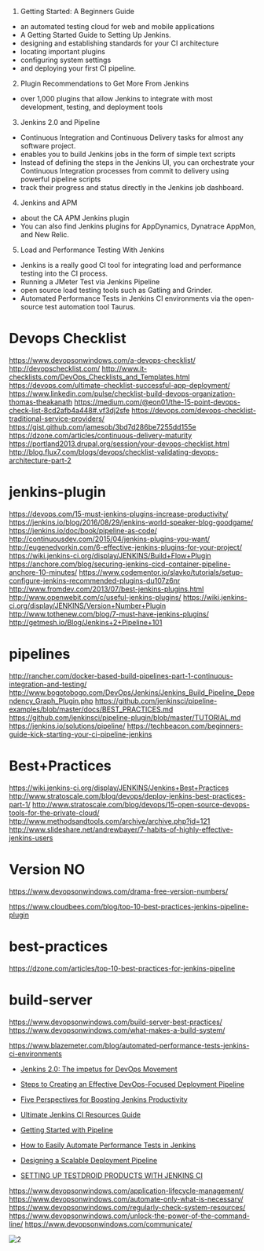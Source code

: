 

1. Getting Started: A Beginners Guide
  * an automated testing cloud for web and mobile applications
  * A Getting Started Guide to Setting Up Jenkins. 
  * designing and establishing standards for your CI architecture
  * locating important plugins
  * configuring system settings
  * and deploying your first CI pipeline.

2. Plugin Recommendations to Get More From Jenkins
  * over 1,000 plugins that allow Jenkins to integrate with most development, testing, and deployment tools

3. Jenkins 2.0 and Pipeline
  * Continuous Integration and Continuous Delivery tasks for almost any software project.
  *  enables you to build Jenkins jobs in the form of simple text scripts
  * Instead of defining the steps in the Jenkins UI, you can orchestrate your Continuous Integration processes from commit to delivery using powerful pipeline scripts
  * track their progress and status directly in the Jenkins job dashboard.

4. Jenkins and APM
  *  about the CA APM Jenkins plugin
  * You can also find Jenkins plugins for AppDynamics, Dynatrace AppMon, and New Relic.

5. Load and Performance Testing With Jenkins
  * Jenkins is a really good CI tool for integrating load and performance testing into the CI process.
  * Running a JMeter Test via Jenkins Pipeline
  * open source load testing tools such as Gatling and Grinder.
  * Automated Performance Tests in Jenkins CI environments via the open-source test automation tool Taurus.




# Devops Checklist
https://www.devopsonwindows.com/a-devops-checklist/
http://devopschecklist.com/
http://www.it-checklists.com/DevOps_Checklists_and_Templates.html
https://devops.com/ultimate-checklist-successful-app-deployment/
https://www.linkedin.com/pulse/checklist-build-devops-organization-thomas-theakanath
https://medium.com/@eon01/the-15-point-devops-check-list-8cd2afb4a448#.vf3dj2sfe
https://devops.com/devops-checklist-traditional-service-providers/
https://gist.github.com/jamesob/3bd7d286be7255dd155e
https://dzone.com/articles/continuous-delivery-maturity
https://portland2013.drupal.org/session/your-devops-checklist.html
http://blog.flux7.com/blogs/devops/checklist-validating-devops-architecture-part-2

# jenkins-plugin
https://devops.com/15-must-jenkins-plugins-increase-productivity/
https://jenkins.io/blog/2016/08/29/jenkins-world-speaker-blog-goodgame/
https://jenkins.io/doc/book/pipeline-as-code/
http://continuousdev.com/2015/04/jenkins-plugins-you-want/
http://eugenedvorkin.com/6-effective-jenkins-plugins-for-your-project/
https://wiki.jenkins-ci.org/display/JENKINS/Build+Flow+Plugin
https://anchore.com/blog/securing-jenkins-cicd-container-pipeline-anchore-10-minutes/
https://www.codementor.io/slavko/tutorials/setup-configure-jenkins-recommended-plugins-du107z6nr
http://www.fromdev.com/2013/07/best-jenkins-plugins.html
http://www.openwebit.com/c/useful-jenkins-plugins/
https://wiki.jenkins-ci.org/display/JENKINS/Version+Number+Plugin
http://www.tothenew.com/blog/7-must-have-jenkins-plugins/
http://getmesh.io/Blog/Jenkins+2+Pipeline+101

# pipelines
http://rancher.com/docker-based-build-pipelines-part-1-continuous-integration-and-testing/
http://www.bogotobogo.com/DevOps/Jenkins/Jenkins_Build_Pipeline_Dependency_Graph_Plugin.php
https://github.com/jenkinsci/pipeline-examples/blob/master/docs/BEST_PRACTICES.md
https://github.com/jenkinsci/pipeline-plugin/blob/master/TUTORIAL.md
https://jenkins.io/solutions/pipeline/
https://techbeacon.com/beginners-guide-kick-starting-your-ci-pipeline-jenkins


# Best+Practices
https://wiki.jenkins-ci.org/display/JENKINS/Jenkins+Best+Practices
http://www.stratoscale.com/blog/devops/deploy-jenkins-best-practices-part-1/
http://www.stratoscale.com/blog/devops/15-open-source-devops-tools-for-the-private-cloud/
http://www.methodsandtools.com/archive/archive.php?id=121
http://www.slideshare.net/andrewbayer/7-habits-of-highly-effective-jenkins-users


# Version NO
https://www.devopsonwindows.com/drama-free-version-numbers/

https://www.cloudbees.com/blog/top-10-best-practices-jenkins-pipeline-plugin

# best-practices
https://dzone.com/articles/top-10-best-practices-for-jenkins-pipeline

# build-server
https://www.devopsonwindows.com/build-server-best-practices/
https://www.devopsonwindows.com/what-makes-a-build-system/

https://www.blazemeter.com/blog/automated-performance-tests-jenkins-ci-environments

* [Jenkins 2.0: The impetus for DevOps Movement](https://www.packtpub.com/books/content/jenkins-20-impetus-devops-movement)
* [Steps to Creating an Effective DevOps-Focused Deployment Pipeline](https://dzone.com/articles/steps-to-creating-an-effective-devops-focused-depl)
* [Five Perspectives for Boosting Jenkins Productivity](https://dzone.com/articles/five-perspectives-for-boosting-jenkins-productivit)
* [Ultimate Jenkins CI Resources Guide](https://dzone.com/articles/the-ultimate-jenkins-ci-resources-guide)
* [Getting Started with Pipeline](https://jenkins.io/doc/pipeline/)
* [How to Easily Automate Performance Tests in Jenkins](https://dzone.com/articles/how-to-easily-automate-performance-tests-in-jenkin)
* [Designing a Scalable Deployment Pipeline](https://spin.atomicobject.com/2016/09/23/scalable-deployment-pipeline/)

* [SETTING UP TESTDROID PRODUCTS WITH JENKINS CI](http://bitbar.com/setting-up-testdroid-products-with-jenkins-ci/)

https://www.devopsonwindows.com/application-lifecycle-management/
https://www.devopsonwindows.com/automate-only-what-is-necessary/
https://www.devopsonwindows.com/regularly-check-system-resources/
https://www.devopsonwindows.com/unlock-the-power-of-the-command-line/
https://www.devopsonwindows.com/communicate/


![2](https://jenkins.io/images/pipeline/realworld-pipeline-flow.png)
